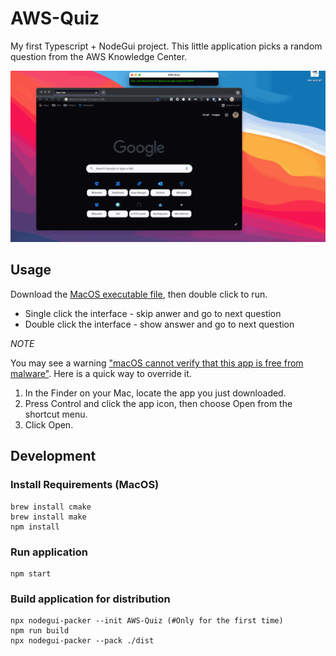 # AWS-Quiz

My first Typescript + NodeGui project. This little application picks a random question from the AWS Knowledge Center.

![demo](./assets/demo.gif)

## Usage

Download the [MacOS executable file](https://github.com/jc1518/AWS-Quiz/releases/tag/1.0.0), then double click to run.

- Single click the interface - skip anwer and go to next question
- Double click the interface - show answer and go to next question

*NOTE*

You may see a warning ["macOS cannot verify that this app is free from malware"](https://gadgetstouse.com/blog/2021/04/08/fix-macos-cannot-verify-app-is-free-from-malware/). Here is a quick way to override it.

1) In the Finder on your Mac, locate the app you just downloaded.
2) Press Control and click the app icon, then choose Open from the shortcut menu.
3) Click Open.

## Development

### Install Requirements (MacOS)
```
brew install cmake
brew install make
npm install
```

### Run application
```
npm start
```

### Build application for distribution
```
npx nodegui-packer --init AWS-Quiz (#Only for the first time)
npm run build
npx nodegui-packer --pack ./dist
```